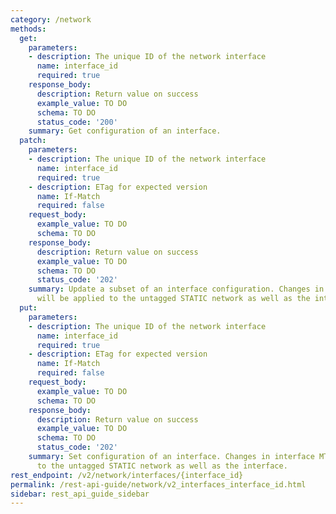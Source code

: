 ```yaml
---
category: /network
methods:
  get:
    parameters:
    - description: The unique ID of the network interface
      name: interface_id
      required: true
    response_body:
      description: Return value on success
      example_value: TO DO
      schema: TO DO
      status_code: '200'
    summary: Get configuration of an interface.
  patch:
    parameters:
    - description: The unique ID of the network interface
      name: interface_id
      required: true
    - description: ETag for expected version
      name: If-Match
      required: false
    request_body:
      example_value: TO DO
      schema: TO DO
    response_body:
      description: Return value on success
      example_value: TO DO
      schema: TO DO
      status_code: '202'
    summary: Update a subset of an interface configuration. Changes in interface MTU
      will be applied to the untagged STATIC network as well as the interface.
  put:
    parameters:
    - description: The unique ID of the network interface
      name: interface_id
      required: true
    - description: ETag for expected version
      name: If-Match
      required: false
    request_body:
      example_value: TO DO
      schema: TO DO
    response_body:
      description: Return value on success
      example_value: TO DO
      schema: TO DO
      status_code: '202'
    summary: Set configuration of an interface. Changes in interface MTU will be applied
      to the untagged STATIC network as well as the interface.
rest_endpoint: /v2/network/interfaces/{interface_id}
permalink: /rest-api-guide/network/v2_interfaces_interface_id.html
sidebar: rest_api_guide_sidebar
---
```

